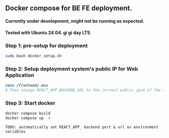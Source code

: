 

## Docker compose for BE FE deployment. 

#### Currently under development, might not be running as expected.
#### Tested with Ubuntu 24.04. gi gi day LTS


### Step 1: pre-setup for deployment
```bash
sudo bash docker_setup.sh
```

### Step 2: Setup deployment system's public IP for Web Application

```bash
nano /frontend/.env
# Then change REACT_APP_BACKEND_URL to the correct public ipv4 of the server
```

### Step 3: Start docker
```bash
docker compose build
docker compose up -d
```

```
TODO: automatically set REACT_APP_ backend port & url as environment variables
```
